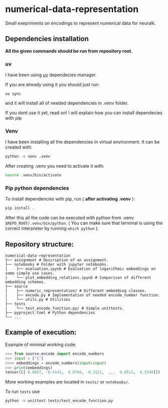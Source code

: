 # numerical-data-representation

Small exepriments on encodings to represent numerical data for neuralk.

## Dependencies installation

**All the given commands should be run from repository root.**

### uv

I have been using [uv](https://astral.sh/blog/uv) dependecies manager.

If you are already using it you should just run:
```
uv sync
```
and it will install all of needed dependencies in .venv folder.

If you dont use it yet, read on! I will explain how you can install dependecies with pip

### Venv

I have been installing all the dependencies in virtual environment. It can be created with:
```bash
python -m venv .venv
```
After creating .venv you need to activate it with:
```bash
source .venv/bin/activate
```
### Pip python dependencies
To install dependencies with pip, run ( **after activating .venv** ):
```bash
pip install .
```
After this all the code can be executed with python from .venv `$REPO_ROOT/.venv/bin/python`. ( You can make sure that terminal is using the correct interpreter by running `which python` ). 

## Repository structure:
```
numerical-data-representation
├── assignment # Description of an assignment.
├── notebooks # Folder with jupyter notebooks. 
|    ├── evaluation.ipynb # Evaluation of logarithmic embeddings on some simple use cases.
|    └── plot_embedding_relations.ipynb # Comparison of different embedding schemes.
├── source
|    ├── numeric_representation/ # Different embedding classes.
|    ├── encode.py # Implementation of needed encode_number function.
|    └── utils.py # Utilities
├── tests
|    └── test_encode_function.py/ # Simple unittests.
├── pyproject.toml # Python dependencies
└── ...
```

## Example of execution:
Example of minimal working code:

```python
>>> from source.encode import encode_numbers
>>> input = ["1"]
>>>> embeddings = encode_numbers(input=input)
>>> print(embeddings)
tensor([[ 0.8657, -0.4143,  0.8766, -0.3121,  ...  0.8513,  0.5340]])
```

More working examples are located in `tests/` or `notebooks/`.

To run `tests` use
```bash
python -m unittest tests/test_encode_function.py
```